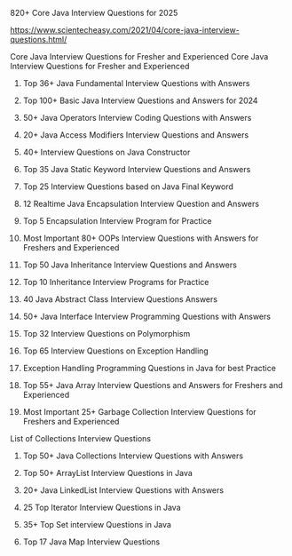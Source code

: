 
820+ Core Java Interview Questions for 2025

https://www.scientecheasy.com/2021/04/core-java-interview-questions.html/

Core Java Interview Questions for Fresher and Experienced
Core Java Interview Questions for Fresher and Experienced
1. Top 36+ Java Fundamental Interview Questions with Answers

2. Top 100+ Basic Java Interview Questions and Answers for 2024

3. 50+ Java Operators Interview Coding Questions with Answers

4. 20+ Java Access Modifiers Interview Questions and Answers

5. 40+ Interview Questions on Java Constructor

6. Top 35 Java Static Keyword Interview Questions and Answers

7. Top 25 Interview Questions based on Java Final Keyword

8. 12 Realtime Java Encapsulation Interview Question and Answers

9. Top 5 Encapsulation Interview Program for Practice

10. Most Important 80+ OOPs Interview Questions with Answers for Freshers and Experienced

11. Top 50 Java Inheritance Interview Questions and Answers

12. Top 10 Inheritance Interview Programs for Practice

13. 40 Java Abstract Class Interview Questions Answers

14. 50+ Java Interface Interview Programming Questions with Answers

15. Top 32 Interview Questions on Polymorphism

16. Top 65 Interview Questions on Exception Handling

17. Exception Handling Programming Questions in Java for best Practice

18. Top 55+ Java Array Interview Questions and Answers for Freshers and Experienced

19. Most Important 25+ Garbage Collection Interview Questions for Freshers and Experienced

List of Collections Interview Questions
1. Top 50+ Java Collections Interview Questions with Answers

2. Top 50+ ArrayList Interview Questions in Java

3. 20+ Java LinkedList Interview Questions with Answers

4. 25 Top Iterator Interview Questions in Java

5. 35+ Top Set interview Questions in Java

6. Top 17 Java Map Interview Questions

